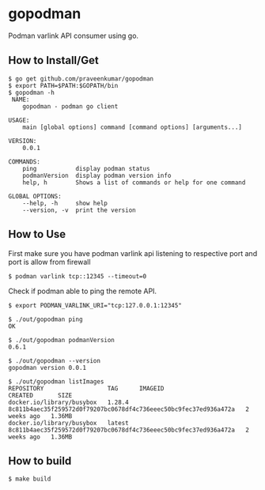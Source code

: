 # gopodman
Podman varlink API consumer using go.

How to Install/Get
------------------

    $ go get github.com/praveenkumar/gopodman
    $ export PATH=$PATH:$GOPATH/bin
    $ gopodman -h
     NAME:
        gopodman - podman go client

    USAGE:
        main [global options] command [command options] [arguments...]

    VERSION:
        0.0.1

    COMMANDS:
        ping           display podman status
        podmanVersion  display podman version info
        help, h        Shows a list of commands or help for one command

    GLOBAL OPTIONS:
        --help, -h     show help
        --version, -v  print the version
       

How to Use
----------

First make sure you have podman varlink api listening to respective port and port is allow from firewall

    $ podman varlink tcp::12345 --timeout=0

Check if podman able to ping the remote API.

    $ export PODMAN_VARLINK_URI="tcp:127.0.0.1:12345"

    $ ./out/gopodman ping
    OK

    $ ./out/gopodman podmanVersion
    0.6.1

    $ ./out/gopodman --version
    gopodman version 0.0.1

    $ ./out/gopodman listImages
    REPOSITORY                  TAG      IMAGEID                                                            CREATED       SIZE
    docker.io/library/busybox   1.28.4   8c811b4aec35f259572d0f79207bc0678df4c736eeec50bc9fec37ed936a472a   2 weeks ago   1.36MB
    docker.io/library/busybox   latest   8c811b4aec35f259572d0f79207bc0678df4c736eeec50bc9fec37ed936a472a   2 weeks ago   1.36MB

           
How to build
------------

    $ make build

